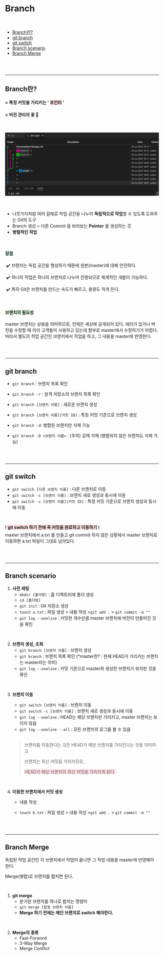 # Branch

<br/>

- [Branch란?](#branch란?)
- [git branch](#git-branch)
- [git switch](#git-switch)
- [Branch scenario](#branch-scenario)
- [Branch Merge](#branch-merge)

<br/>
<br/>

---

## Branch란?

#### = 특정 커밋을 가리키는 ' <span style='background-color:#ffdce0'>포인터</span> '

#### = 버전 관리의 꽃 🌷

<br/>

![첫 브랜치](./image.PNG)

<br/>

- 나뭇가지처럼 여러 갈래로 작업 공간을 나누어 **독립적으로 작업**할 수 있도록 도와주는 Git의 도구
- Branch 생성 = 다른 Commit 을 바라보는 **Pointer** 를 생성하는 것
- **병렬적인 작업**

<br/>

#### <span style='background-color:#dcffe4'>장점</span>

​	 ✔️ 브랜치는 독립 공간을 형성하기 때문에 원본(master)에 대해 안전하다.

​	 ✔️  하나의 작업은 하나의 브랜치로 나누어 진행되므로 체계적인 개발이 가능하다.

​	 ✔️ 특히 Git은 브랜치를 만드는 속도가 빠르고, 용량도 적게 든다.

<br/>

#### <span style='background-color:#dcffe4'>브랜치의 필요성</span>

master 브랜치는 상용을 의미하므로, 언제든 세상에 공개되어 있다. 에러가 있거나 버전을 수정할 때 이미 고객들이 사용하고 있는데 함부로 master에서 수정하기가 어렵다. 따라서 별도의  작업 공간인 브랜치에서 작업을 하고, 그 내용을 master에 반영한다. 

<br/>

<br/>

---

## git branch

- `git branch` : 브랜치 목록 확인
- `git branch -r` : 원격 저장소의 브랜치 목록 확인
- `git branch [브랜치 이름]` : 새로운 브랜치 생성
- `git branch [브랜치 이름][커밋 ID]` : 특정 커밋 기준으로 브랜치 생성
- `git branch -d`:  병합된 브랜치만 삭제 가능

- `git branch -D <브랜치 이름>` : (주의) 강제 삭제 (병합되지 않은 브랜치도 삭제 가능)

<br/>

<br/>

---

## git switch

- `git switch [다른 브랜치 이름]` : 다른 브랜치로 이동
- `git switch -c [브랜치 이름]` : 브랜치 새로 생성과 동시에 이동
- `git switch -c [브랜치 이름][커밋 ID]` : 특정 커밋 기준으로 브랜치 생성과 동시에 이동

<br/>

❗️ <span style='background-color:#ffdce0'>**git switch 하기 전에 꼭 커밋을 완료하고 이동하기**</span> ❗️
<br/>
master 브랜치에서 a.txt 를 만들고 git commit 하지 않은 상황에서 master 브랜치로 이동하면 a.txt 파일이 그대로 남아있다.

<br/>

<br/>

---

## Branch scenario

1. **사전 세팅**
   - `mkdir [폴더명]` : 홈 디렉토리에 폴더 생성
   - `cd [폴더명] `
   - `git init` : Git 저장소 생성
   - `touch a.txt` : 파일 생성 > 내용 작성  >`git add .`  >  `git commit -m ""` 
   - `git log --oneline` : 커밋한 개수만큼 master 브랜치에 버전이 만들어진 것을 확인

<br/>

2. **브랜치 생성, 조회**
    - `git branch [브랜치 이름]` : 브랜치 생성
    - `git branch` : 브랜치 목록 확인 (*master란? : 현재 HEAD가 가리키는 브랜치는 master라는  의미)
    - `git log --oneline` : 커밋 기준으로 master와 생성한 브랜치가 위치한 것을 확인

<br/>

3. **브랜치 이동**
   - `git switch [브랜치 이름]` :  브랜치 이동
   - `git switch -c [브랜치 이름]` : 브랜치 새로 생성과 동시에 이동
   -  `git log --oneline` : HEAD는 해당 브랜치만 가리키고, master 브랜치는 보이지 않음
   - `git log --oneline --all` : 모든 브랜치의 로그를 볼 수 있음

   <br/>

   >브랜치를 이동한다는 것은 HEAD가 해당 브랜치를 가리킨다는 것을 의미하고
   >
   >브랜치는 최신 커밋을 가리키므로,
   >
   ><span style='background-color:#ffdce0'>HEAD가 해당 브랜치의 최신 커밋을 가리키게 된다.</span>

<br/>

4. **이동한 브랜치에서 커밋 생성**

   - 내용 작성

   - `touch b.txt` : 파일 생성 > 내용 작성  >`git add .`  >  `git commit -m ""` 

<br/>

<br/>

---

## Branch Merge

독립된 작업 공간인 각 브랜치에서 작업이 끝나면 그 작업 내용을 master에 반영해야 한다.

Merge(병합)로 브랜치를 합치면 된다.

<br/>

1. **git merge**
   - 분기된 브랜치를 하나로 합치는 명령어
   - `git merge [합칠 브랜치 이름]`
   - **Merge 하기 전에는 메인 브랜치로 switch 해야한다.**

<br/>

2. **Merge의 종류**
    - Fast-Forword
    - 3-Way Merge
    - Merge Conflict